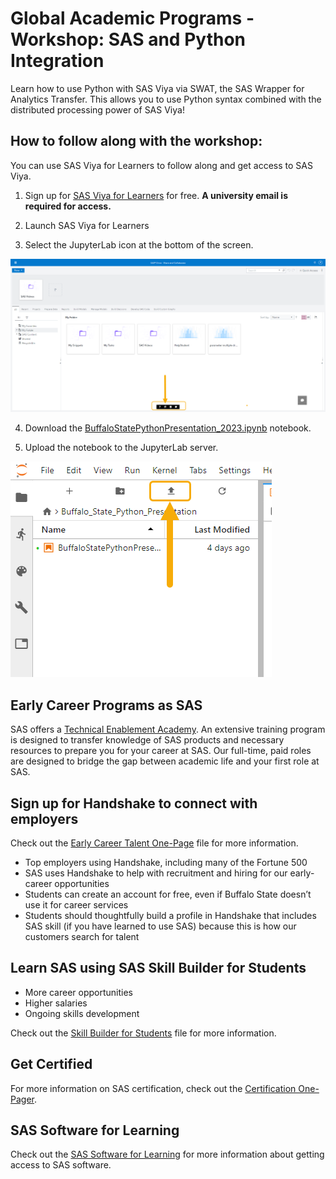 # Global Academic Programs - Workshop: SAS and Python Integration

Learn how to use Python with SAS Viya via SWAT, the SAS Wrapper for Analytics Transfer. This allows you to use Python syntax combined with the distributed processing power of SAS Viya!

## How to follow along with the workshop:
You can use SAS Viya for Learners to follow along and get access to SAS Viya.
1. Sign up for <a href="https://www.sas.com/en_us/software/viya-for-learners.html" target="_blank">SAS Viya for Learners</a> for free. **A university email is required for access.**

2. Launch SAS Viya for Learners

3. Select the JupyterLab icon at the bottom of the screen.

![JupyterLab](https://github.com/pestyld/Python-Integration-to-SAS-Viya/blob/master/Buffalo%20State%20SAS%20Viya%20Presentation%202023/images/JupyterLabIcon.png)

4. Download the <a href="https://github.com/pestyld/Python-Integration-to-SAS-Viya/blob/master/Buffalo%20State%20SAS%20Viya%20Presentation%202023/BuffaloStatePythonPresentation_2023.ipynb" target="_blank">BuffaloStatePythonPresentation_2023.ipynb</a> notebook.

5. Upload the notebook to the JupyterLab server.

![JupyterLab](https://github.com/pestyld/Python-Integration-to-SAS-Viya/blob/master/Buffalo%20State%20SAS%20Viya%20Presentation%202023/images/UploadNotebook.png?raw=true)

## Early Career Programs as SAS
SAS offers a [Technical Enablement Academy](https://www.sas.com/en_us/careers/students-and-graduates/sas-academy.html#technical-enablement-academy). An extensive training program is designed to transfer knowledge of SAS products and necessary resources to prepare you for your career at SAS. Our full-time, paid roles are designed to bridge the gap between academic life and your first role at SAS.

## Sign up for Handshake to connect with employers
Check out the [Early Career Talent One-Page](https://github.com/pestyld/Python-Integration-to-SAS-Viya/blob/master/Buffalo%20State%20SAS%20Viya%20Presentation%202023/Early%20Career%20Talent%20One-Pager.pdf) file for more information.
-	Top employers using Handshake, including many of the Fortune 500
-	SAS uses Handshake to help with recruitment and hiring for our early-career opportunities 
-	Students can create an account for free, even if Buffalo State doesn’t use it for career services
-	Students should thoughtfully build a profile in Handshake that includes SAS skill (if you have learned to use SAS) because this is how our customers search for talent

## Learn SAS using SAS Skill Builder for Students
- More career opportunities
- Higher salaries
- Ongoing skills development

Check out the [Skill Builder for Students](https://github.com/pestyld/Python-Integration-to-SAS-Viya/blob/master/Buffalo%20State%20SAS%20Viya%20Presentation%202023/SAS%20Skill%20Builder%20for%20Students%20One-Pager.pdf) file for more information.

## Get Certified
For more information on SAS certification, check out the [Certification One-Pager](https://github.com/pestyld/Python-Integration-to-SAS-Viya/blob/master/Buffalo%20State%20SAS%20Viya%20Presentation%202023/Certification%20One-Pager.pdf).

## SAS Software for Learning
Check out the [SAS Software for Learning](https://github.com/pestyld/Python-Integration-to-SAS-Viya/blob/master/Buffalo%20State%20SAS%20Viya%20Presentation%202023/SAS%20Software%20for%20Learning%20Comparison.pdf) for more information about getting access to SAS software.
